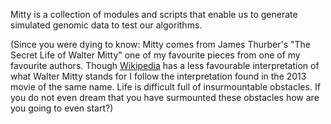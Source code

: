 Mitty is a collection of modules and scripts that enable us to generate simulated genomic data to test our algorithms.

(Since you were dying to know: Mitty comes from James Thurber's "The Secret Life of Walter Mitty" one of my favourite
pieces from one of my favourite authors. Though [Wikipedia][wiki] has a less favourable interpretation of what Walter Mitty
stands for I follow the interpretation found in the 2013 movie of the same name. Life is difficult full of
insurmountable obstacles. If you do not even dream that you have surmounted these obstacles how are you going to even
start?)

[wiki]: http://en.wikipedia.org/wiki/The_Secret_Life_of_Walter_Mitty
